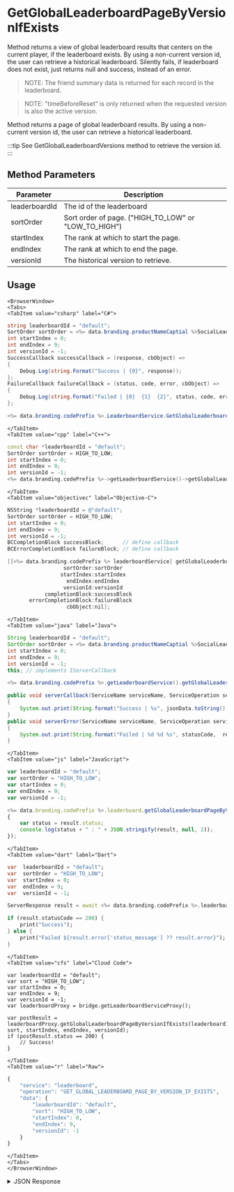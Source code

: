 # GetGlobalLeaderboardPageByVersionIfExists

Method returns a view of global leaderboard results that centers on the current player, if the leaderboard exists. By using a non-current version id, the user can retrieve a historical leaderboard. Silently fails, if leaderboard does not exist, just returns null and success, instead of an error.

> NOTE: The friend summary data is returned for each record in the leaderboard.

> NOTE: "timeBeforeReset" is only returned when the requested version is also the active version.

Method returns a page of global leaderboard results. By using a non-current version id, the user can retrieve a historical leaderboard.

:::tip
See GetGlobalLeaderboardVersions method to retrieve the version id.
:::

<PartialServop service_name="leaderboard" operation_name="GET_GLOBAL_LEADERBOARD_PAGE_BY_VERSION_IF_EXISTS" />

## Method Parameters

| Parameter     | Description                                          |
| ------------- | ---------------------------------------------------- |
| leaderboardId | The id of the leaderboard                            |
| sortOrder     | Sort order of page. ("HIGH_TO_LOW" or "LOW_TO_HIGH") |
| startIndex    | The rank at which to start the page.                 |
| endIndex      | The rank at which to end the page.                   |
| versionId     | The historical version to retrieve.                  |

## Usage

```mdx-code-block
<BrowserWindow>
<Tabs>
<TabItem value="csharp" label="C#">
```

```csharp
string leaderboardId = "default";
SortOrder sortOrder = <%= data.branding.productNameCaptial %>SocialLeaderboard.SortOrder.HIGH_TO_LOW;
int startIndex = 0;
int endIndex = 9;
int versionId = -1;
SuccessCallback successCallback = (response, cbObject) =>
{
    Debug.Log(string.Format("Success | {0}", response));
};
FailureCallback failureCallback = (status, code, error, cbObject) =>
{
    Debug.Log(string.Format("Failed | {0}  {1}  {2}", status, code, error));
};

<%= data.branding.codePrefix %>.LeaderboardService.GetGlobalLeaderboardPageByVersionIfExists(leaderboardId, sortOrder, startIndex, endIndex, versionId, successCallback, failureCallback);
```

```mdx-code-block
</TabItem>
<TabItem value="cpp" label="C++">
```

```cpp
const char *leaderboardId = "default";
SortOrder sortOrder = HIGH_TO_LOW;
int startIndex = 0;
int endIndex = 9;
int versionId = -1;
<%= data.branding.codePrefix %>->getLeaderboardService()->getGlobalLeaderboardPageByVersionIfExists(leaderboardId, sortOrder, startIndex, endIndex, versionId, this);
```

```mdx-code-block
</TabItem>
<TabItem value="objectivec" label="Objective-C">
```

```objectivec
NSString *leaderboardId = @"default";
SortOrder sortOrder = HIGH_TO_LOW;
int startIndex = 0;
int endIndex = 9;
int versionId = -1;
BCCompletionBlock successBlock;      // define callback
BCErrorCompletionBlock failureBlock; // define callback

[[<%= data.branding.codePrefix %> leaderboardService] getGlobalLeaderboardPageByVersionIfExists:leaderboardId
                  sortOrder:sortOrder
                 startIndex:startIndex
                   endIndex:endIndex
                  versionId:versionId
            completionBlock:successBlock
       errorCompletionBlock:failureBlock
                   cbObject:nil];
```

```mdx-code-block
</TabItem>
<TabItem value="java" label="Java">
```

```java
String leaderboardId = "default";
SortOrder sortOrder = <%= data.branding.productNameCaptial %>SocialLeaderboardService.SortOrder.HIGH_TO_LOW;
int startIndex = 0;
int endIndex = 9;
int versionId = -1;
this; // implements IServerCallback

<%= data.branding.codePrefix %>.getLeaderboardService().getGlobalLeaderboardPageByVersionIfExists(leaderboardId, sortOrder, startIndex, endIndex, versionId, this);

public void serverCallback(ServiceName serviceName, ServiceOperation serviceOperation, JSONObject jsonData)
{
    System.out.print(String.format("Success | %s", jsonData.toString()));
}
public void serverError(ServiceName serviceName, ServiceOperation serviceOperation, int statusCode, int reasonCode, String jsonError)
{
    System.out.print(String.format("Failed | %d %d %s", statusCode,  reasonCode, jsonError.toString()));
}
```

```mdx-code-block
</TabItem>
<TabItem value="js" label="JavaScript">
```

```javascript
var leaderboardId = "default";
var sortOrder = "HIGH_TO_LOW";
var startIndex = 0;
var endIndex = 9;
var versionId = -1;

<%= data.branding.codePrefix %>.leaderboard.getGlobalLeaderboardPageByVersionIfExists_IF_EXISTS(leaderboardId, sortOrder, startIndex, endIndex, versionId, result =>
{
	var status = result.status;
	console.log(status + " : " + JSON.stringify(result, null, 2));
});
```

```mdx-code-block
</TabItem>
<TabItem value="dart" label="Dart">
```

```dart
var  leaderboardId = "default";
var  sortOrder = "HIGH_TO_LOW";
var  startIndex = 0;
var  endIndex = 9;
var  versionId = -1;

ServerResponse result = await <%= data.branding.codePrefix %>.leaderboardService.getGlobalLeaderboardPageByVersionIfExists_IF_EXISTS(leaderboardId:leaderboardId, sortOrder:sortOrder, startIndex:startIndex, endIndex:endIndex, versionId:versionId);

if (result.statusCode == 200) {
    print("Success");
} else {
    print("Failed ${result.error['status_message'] ?? result.error}");
}
```

```mdx-code-block
</TabItem>
<TabItem value="cfs" label="Cloud Code">
```

```cfscript
var leaderboardId = "default";
var sort = "HIGH_TO_LOW";
var startIndex = 0;
var endIndex = 9;
var versionId = -1;
var leaderboardProxy = bridge.getLeaderboardServiceProxy();

var postResult = leaderboardProxy.getGlobalLeaderboardPageByVersionIfExists(leaderboardId, sort, startIndex, endIndex, versionId);
if (postResult.status == 200) {
    // Success!
}
```

```mdx-code-block
</TabItem>
<TabItem value="r" label="Raw">
```

```r
{
	"service": "leaderboard",
	"operation": "GET_GLOBAL_LEADERBOARD_PAGE_BY_VERSION_IF_EXISTS",
	"data": {
		"leaderboardId": "default",
		"sort": "HIGH_TO_LOW",
		"startIndex": 0,
		"endIndex": 9,
		"versionId": -1
	}
}
```

```mdx-code-block
</TabItem>
</Tabs>
</BrowserWindow>
```

<details>
<summary>JSON Response</summary>

```json
{
    "status": 200,
    "data": {
        "leaderboard": [
            {
                "playerId": "9073dff7-0df6-437e-9be6-39cd704dcoj4",
                "score": 100,
                "data": null,
                "createdAt": 1401385959596,
                "updatedAt": 1401385959596,
                "index": 0,
                "rank": 1,
                "name": "",
                "summaryFriendData": null,
                "pictureUrl": null
            },
            {
                "playerId": "7c107e9f-ab48-492d-a000-defec6237700",
                "score": 10,
                "data": null,
                "rewarded": false,
                "createdAt": 1401385898407,
                "updatedAt": 1401385898407,
                "index": 1,
                "rank": 2,
                "name": "",
                "summaryFriendData": null,
                "pictureUrl": null
            }
        ],
        "leaderboardSize": 31,
        "moreBefore": false,
        "moreAfter": true,
        "timeBeforeReset": 588182412,
        "server_time": 1395840957588
    }
}
```

</details>
